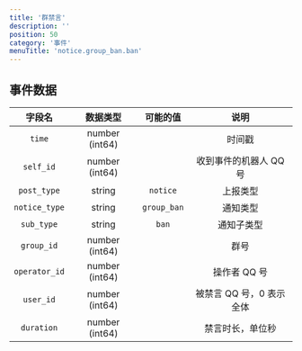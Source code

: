 ```yaml
---
title: '群禁言'
description: ''
position: 50
category: '事件'
menuTitle: 'notice.group_ban.ban'
---
```


## 事件数据

| 字段名 | 数据类型 | 可能的值 | 说明 |
| :---: | :---: | :---: | :---: |
| `time` | number (int64) | | 时间戳 |
| `self_id` | number (int64) | | 收到事件的机器人 QQ 号 |
| `post_type` | string | `notice` | 上报类型 |
| `notice_type` | string | `group_ban` | 通知类型 |
| `sub_type` | string | `ban` | 通知子类型 |
| `group_id` | number (int64) | | 群号 |
| `operator_id` | number (int64) | | 操作者 QQ 号 |
| `user_id` | number (int64) | | 被禁言 QQ 号，0 表示全体 |
| `duration` | number (int64) | | 禁言时长，单位秒 |

